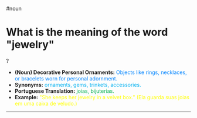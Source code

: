 #noun

# What is the meaning of the word "jewelry"
?
* **(Noun) Decorative Personal Ornaments:** <span style="color:rgb(0, 132, 255)">Objects like rings, necklaces, or bracelets worn for personal adornment.</span>  
* **Synonyms:** <span style="color:rgb(0, 176, 240)">ornaments, gems, trinkets, accessories.</span>  
* **Portuguese Translation:** <span style="color:rgb(0, 176, 80)">joias, bijuterias.</span>  
* **Example:** <span style="color:rgb(255, 255, 0)">"She keeps her jewelry in a velvet box." (Ela guarda suas joias em uma caixa de veludo.)</span>  
---
<!--SR:!2025-06-06,jewelry,200-->